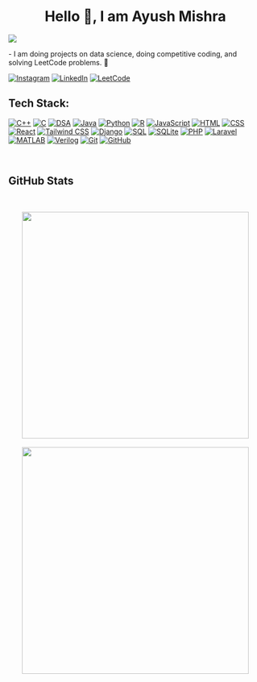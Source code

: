 
 <h1 align="center"><b>Hello 👋, I am Ayush Mishra</b></h1> 
<p align="left"> <img src="https://komarev.com/ghpvc/?username=Ayush-07-Mishra&label=Profile%20views&color=0e75b6&style=flat" /> </p>
- I am doing projects on data science, doing competitive coding, and solving LeetCode problems. 🚀



[![Instagram](https://img.shields.io/badge/Instagram-%23E4405F.svg?logo=Instagram&logoColor=white)](https://www.instagram.com/ayushmishra312004) [![LinkedIn](https://img.shields.io/badge/LinkedIn-%230077B5.svg?logo=linkedin&logoColor=white)]((https://www.linkedin.com/in/ayush-mishra07/)) [![LeetCode](https://img.shields.io/badge/LeetCode-%23FFA116.svg?logo=leetcode&logoColor=white)](https://leetcode.com/u/Ayush_Mishra07/)


##  Tech Stack:
[![C++](https://img.shields.io/badge/c++-%2300599C.svg?style=for-the-badge&logo=c%2B%2B&logoColor=white)](https://en.wikipedia.org/wiki/C%2B%2B)
[![C](https://img.shields.io/badge/c-%2300599C.svg?style=for-the-badge&logo=c&logoColor=white)](https://en.wikipedia.org/wiki/C_(programming_language))
[![DSA](https://img.shields.io/badge/-DSA-007ACC?style=flat-square)](https://en.wikipedia.org/wiki/Data_structures_and_algorithms)
[![Java](https://img.shields.io/badge/java-%23ED8B00.svg?style=for-the-badge&logo=java&logoColor=white)](https://www.java.com/)
[![Python](https://img.shields.io/badge/python-3670A0?style=for-the-badge&logo=python&logoColor=ffdd54)](https://www.python.org/)
[![R](https://img.shields.io/badge/r-%23276DC3.svg?style=for-the-badge&logo=r&logoColor=white)](https://www.r-project.org/)
[![JavaScript](https://img.shields.io/badge/javascript-%23323330.svg?style=for-the-badge&logo=javascript&logoColor=%23F7DF1E)](https://developer.mozilla.org/en-US/docs/Web/JavaScript)
[![HTML](https://img.shields.io/badge/HTML-239120?style=for-the-badge&logo=html5&logoColor=white&labelColor=E34F26&color=E34F26)](https://developer.mozilla.org/en-US/docs/Web/HTML)
[![CSS](https://img.shields.io/badge/CSS-239120?style=for-the-badge&logo=css3&logoColor=white&labelColor=1572B6&color=1572B6)](https://developer.mozilla.org/en-US/docs/Web/CSS)
[![React](https://img.shields.io/badge/React-61DAFB?style=for-the-badge&logo=react&logoColor=white&labelColor=000000&color=000000)](https://reactjs.org/)
[![Tailwind CSS](https://img.shields.io/badge/-Tailwind_CSS-38B2AC?style=flat-square&logo=Tailwind%20CSS&logoColor=white)](https://tailwindcss.com/)
[![Django](https://img.shields.io/badge/-Django-092E20?style=flat-square&logo=Django&logoColor=white)](https://www.djangoproject.com/)
[![SQL](https://img.shields.io/badge/-SQL-4479A1?style=flat-square&logo=MySQL&logoColor=white)](https://en.wikipedia.org/wiki/SQL)
[![SQLite](https://img.shields.io/badge/-SQLite-003B57?style=flat-square&logo=SQLite&logoColor=white)](https://www.sqlite.org/index.html)
[![PHP](https://img.shields.io/badge/-PHP-777BB4?style=flat-square&logo=PHP&logoColor=white)](https://www.php.net/)
[![Laravel](https://img.shields.io/badge/-Laravel-FF2D20?style=flat-square&logo=Laravel&logoColor=white)](https://laravel.com/)
[![MATLAB](https://img.shields.io/badge/-MATLAB-0076A8?style=flat-square&logo=MathWorks&logoColor=white)](https://www.mathworks.com/products/matlab.html)
[![Verilog](https://img.shields.io/badge/-Verilog-4D4D4D?style=flat-square&logo=Verilog&logoColor=white)](https://en.wikipedia.org/wiki/Verilog)
[![Git](https://img.shields.io/badge/Git-F05032?style=for-the-badge&logo=git&logoColor=white&labelColor=F05032)](https://git-scm.com/)
[![GitHub](https://img.shields.io/badge/GitHub-181717?style=for-the-badge&logo=github&logoColor=white&labelColor=181717)](https://github.com/)


<br>

## GitHub Stats
<br>
<p align="center">

<img src="https://github-readme-streak-stats.herokuapp.com/?user=Ayush-07-Mishra&theme=blue-green&hide_border=true" max-width="100%" width="450px">
<br>
<br>
<img src="https://github-readme-stats.vercel.app/api/top-langs/?username=Ayush-07-Mishra&layout=compact&theme=blue-green&hide_border=true" max-width="100%" width="450px">
</p>

